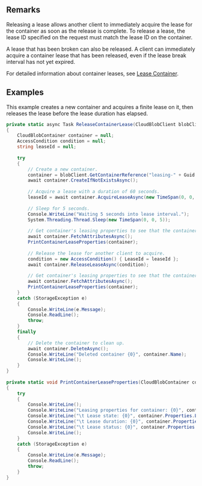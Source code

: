 ## Remarks  
 Releasing a lease allows another client to immediately acquire the lease for the container as soon as the release is complete. To release a lease, the lease ID specified on the request must match the lease ID on the container.  
  
 A lease that has been broken can also be released. A client can immediately acquire a container lease that has been released, even if the lease break interval has not yet expired.  
  
 For detailed information about container leases, see [Lease Container](../Topic/Lease%20Container.md).  
  
## Examples  
 This example creates a new container and acquires a finite lease on it, then releases the lease before the lease duration has elapsed.  
  
```c#  
private static async Task ReleaseContainerLease(CloudBlobClient blobClient)  
{  
    CloudBlobContainer container = null;  
    AccessCondition condition = null;  
    string leaseId = null;  
  
    try  
    {  
        // Create a new container.  
        container = blobClient.GetContainerReference("leasing-" + Guid.NewGuid());  
        await container.CreateIfNotExistsAsync();  
  
        // Acquire a lease with a duration of 60 seconds.  
        leaseId = await container.AcquireLeaseAsync(new TimeSpan(0, 0, 15), null);  
  
        // Sleep for 5 seconds.  
        Console.WriteLine("Waiting 5 seconds into lease interval.");  
        System.Threading.Thread.Sleep(new TimeSpan(0, 0, 5));  
  
        // Get container's leasing properties to see that the container is leased.  
        await container.FetchAttributesAsync();  
        PrintContainerLeaseProperties(container);  
  
        // Release the lease for another client to acquire.  
        condition = new AccessCondition() { LeaseId = leaseId };  
        await container.ReleaseLeaseAsync(condition);  
  
        // Get container's leasing properties to see that the container is no longer leased.  
        await container.FetchAttributesAsync();  
        PrintContainerLeaseProperties(container);  
    }  
    catch (StorageException e)  
    {  
        Console.WriteLine(e.Message);  
        Console.ReadLine();  
        throw;  
    }  
    finally  
    {  
        // Delete the container to clean up.  
        await container.DeleteAsync();  
        Console.WriteLine("Deleted container {0}", container.Name);  
        Console.WriteLine();  
    }  
}  
  
private static void PrintContainerLeaseProperties(CloudBlobContainer container)  
{  
    try  
    {  
        Console.WriteLine();  
        Console.WriteLine("Leasing properties for container: {0}", container.Name);  
        Console.WriteLine("\t Lease state: {0}", container.Properties.LeaseState);  
        Console.WriteLine("\t Lease duration: {0}", container.Properties.LeaseDuration);  
        Console.WriteLine("\t Lease status: {0}", container.Properties.LeaseStatus);  
        Console.WriteLine();  
    }  
    catch (StorageException e)  
    {  
        Console.WriteLine(e.Message);  
        Console.ReadLine();  
        throw;  
    }  
}  
  
```